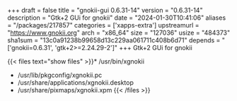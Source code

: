 +++
draft = false
title = "gnokii-gui 0.6.31-14"
version = "0.6.31-14"
description = "Gtk+2 GUi for gnokii"
date = "2024-01-30T10:41:06"
aliases = "/packages/217857"
categories = ['xapps-extra']
upstreamurl = "https://www.gnokii.org"
arch = "x86_64"
size = "127036"
usize = "484373"
sha1sum = "13c0a91238b99658d13c229aa061711c408b6d71"
depends = "['gnokii=0.6.31', 'gtk+2>=2.24.29-2']"
+++
Gtk+2 GUi for gnokii

{{< files text="show files" >}}* /usr/bin/xgnokii
* /usr/lib/pkgconfig/xgnokii.pc
* /usr/share/applications/xgnokii.desktop
* /usr/share/pixmaps/xgnokii.xpm
{{< /files >}}